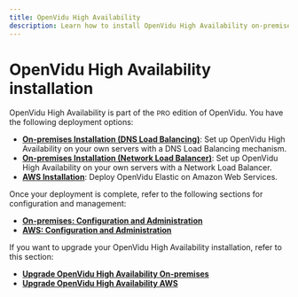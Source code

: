 ```yaml
---
title: OpenVidu High Availability
description: Learn how to install OpenVidu High Availability on-premises or on AWS, with configuration and management guides for each deployment option.
---
```


# OpenVidu High Availability installation

OpenVidu High Availability is part of the <span style="font-size: 12px;" class="openvidu-tag openvidu-pro-tag">PRO</span> edition of OpenVidu. You have the following deployment options:

- [**On-premises Installation (DNS Load Balancing)**](./on-premises/install-dlb.md): Set up OpenVidu High Availability on your own servers with a DNS Load Balancing mechanism.
- [**On-premises Installation (Network Load Balancer)**](./on-premises/install-nlb.md): Set up OpenVidu High Availability on your own servers with a Network Load Balancer.
- [**AWS Installation**](./aws/install.md): Deploy OpenVidu Elastic on Amazon Web Services.

Once your deployment is complete, refer to the following sections for configuration and management:

- [**On-premises: Configuration and Administration**](./on-premises/admin.md)
- [**AWS: Configuration and Administration**](./aws/admin.md)

If you want to upgrade your OpenVidu High Availability installation, refer to this section:

- [**Upgrade OpenVidu High Availability On-premises**](./on-premises/upgrade.md)
- [**Upgrade OpenVidu High Availability AWS**](./aws/upgrade.md)
